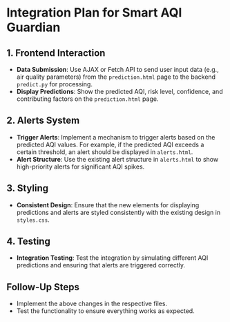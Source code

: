 # Integration Plan for Smart AQI Guardian

## 1. Frontend Interaction
- **Data Submission**: Use AJAX or Fetch API to send user input data (e.g., air quality parameters) from the `prediction.html` page to the backend `predict.py` for processing.
- **Display Predictions**: Show the predicted AQI, risk level, confidence, and contributing factors on the `prediction.html` page.

## 2. Alerts System
- **Trigger Alerts**: Implement a mechanism to trigger alerts based on the predicted AQI values. For example, if the predicted AQI exceeds a certain threshold, an alert should be displayed in `alerts.html`.
- **Alert Structure**: Use the existing alert structure in `alerts.html` to show high-priority alerts for significant AQI spikes.

## 3. Styling
- **Consistent Design**: Ensure that the new elements for displaying predictions and alerts are styled consistently with the existing design in `styles.css`.

## 4. Testing
- **Integration Testing**: Test the integration by simulating different AQI predictions and ensuring that alerts are triggered correctly.

## Follow-Up Steps
- Implement the above changes in the respective files.
- Test the functionality to ensure everything works as expected.
